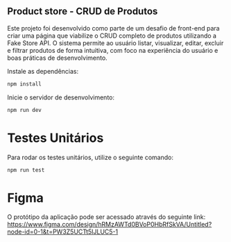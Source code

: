 ## Product store - CRUD de Produtos

Este projeto foi desenvolvido como parte de um desafio de front-end para criar uma página que viabilize o CRUD completo de produtos utilizando a Fake Store API. O sistema permite ao usuário listar, visualizar, editar, excluir e filtrar produtos de forma intuitiva, com foco na experiência do usuário e boas práticas de desenvolvimento.

Instale as dependências:

```bash
npm install
```

Inicie o servidor de desenvolvimento:

```bash
npm run dev
```

# Testes Unitários
Para rodar os testes unitários, utilize o seguinte comando:

```bash
npm run test
```

# Figma

O protótipo da aplicação pode ser acessado através do seguinte link:
https://www.figma.com/design/hRMzAWTd0BVoP0HbRfSkVA/Untitled?node-id=0-1&t=PW3Z5UCTt5IJLUC5-1